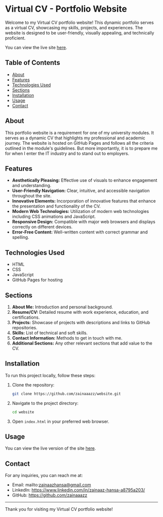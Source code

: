 # Virtual CV - Portfolio Website

Welcome to my Virtual CV portfolio website! This dynamic portfolio serves as a virtual CV, showcasing my skills, projects, and experiences. The website is designed to be user-friendly, visually appealing, and technically proficient. 

You can view the live site [here](https://zainaaazz.github.io/website/index.html).

## Table of Contents

- [About](#about)
- [Features](#features)
- [Technologies Used](#technologies-used)
- [Sections](#sections)
- [Installation](#installation)
- [Usage](#usage)
- [Contact](#contact)

## About

This portfolio website is a requirement for one of my university modules. It serves as a dynamic CV that highlights my professional and academic journey. The website is hosted on GitHub Pages and follows all the criteria outlined in the module's guidelines.
But more importantly, it is to prepare me for when I enter the IT industry and to stand out to employers.

## Features

- **Aesthetically Pleasing:** Effective use of visuals to enhance engagement and understanding.
- **User-Friendly Navigation:** Clear, intuitive, and accessible navigation throughout the site.
- **Innovative Elements:** Incorporation of innovative features that enhance the presentation and functionality of the CV.
- **Modern Web Technologies:** Utilization of modern web technologies including CSS animations and JavaScript.
- **Responsive Design:** Compatible with major web browsers and displays correctly on different devices.
- **Error-Free Content:** Well-written content with correct grammar and spelling.

## Technologies Used

- HTML
- CSS
- JavaScript
- GitHub Pages for hosting

## Sections

1. **About Me:** Introduction and personal background.
2. **Resume/CV:** Detailed resume with work experience, education, and certifications.
3. **Projects:** Showcase of projects with descriptions and links to GitHub repositories.
4. **Skills:** List of technical and soft skills.
5. **Contact Information:** Methods to get in touch with me.
6. **Additional Sections:** Any other relevant sections that add value to the CV.

## Installation

To run this project locally, follow these steps:

1. Clone the repository:
   ```bash
   git clone https://github.com/zainaaazz/website.git
   ```
2. Navigate to the project directory:
   ```bash
   cd website
   ```
3. Open `index.html` in your preferred web browser.

## Usage

You can view the live version of the site [here](https://zainaaazz.github.io/website/index.html).

## Contact

For any inquiries, you can reach me at:

- Email: mailto:zainaazhansa@gmail.com
- LinkedIn: https://www.linkedin.com/in/zainaaz-hansa-a8795a203/
- GitHub: https://github.com/zainaaazz

---

Thank you for visiting my Virtual CV portfolio website! 
